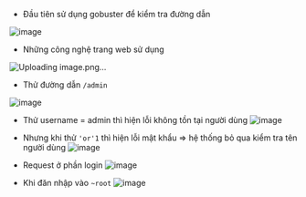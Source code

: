 - Đầu tiên sử dụng gobuster để kiểm tra đường dẫn
  
![image](https://github.com/user-attachments/assets/50e0ad8b-f529-4931-81d4-6b513dab6bc0)

- Những công nghệ trang web sử dụng

![Uploading image.png…]()

- Thử đường dẫn `/admin`
  
![image](https://github.com/user-attachments/assets/1f74df9f-8256-489d-a85b-350846d14509)

- Thử username = admin thì hiện lỗi không tồn tại người dùng
![image](https://github.com/user-attachments/assets/b015efc1-910c-45a8-aff4-d23f6b9f3873)

- Nhưng khi thử `'or'1` thì hiện lỗi mật khẩu => hệ thống bỏ qua kiểm tra tên người dùng
![image](https://github.com/user-attachments/assets/f2f6afd6-8769-4fc2-828a-ce490dffab07)

- Request ở phần login 
![image](https://github.com/user-attachments/assets/0a0756ae-7a52-4083-9626-e697c74a66e2)

- Khi đăn nhập vào `~root`
![image](https://github.com/user-attachments/assets/56778df6-894d-4116-97ee-eeafb511097d)
